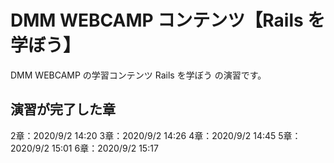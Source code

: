 # DMM WEBCAMP コンテンツ【Rails を学ぼう】

DMM WEBCAMP の学習コンテンツ Rails を学ぼう の演習です。


## 演習が完了した章

2章：2020/9/2 14:20
3章：2020/9/2 14:26
4章：2020/9/2 14:45
5章：2020/9/2 15:01
6章：2020/9/2 15:17